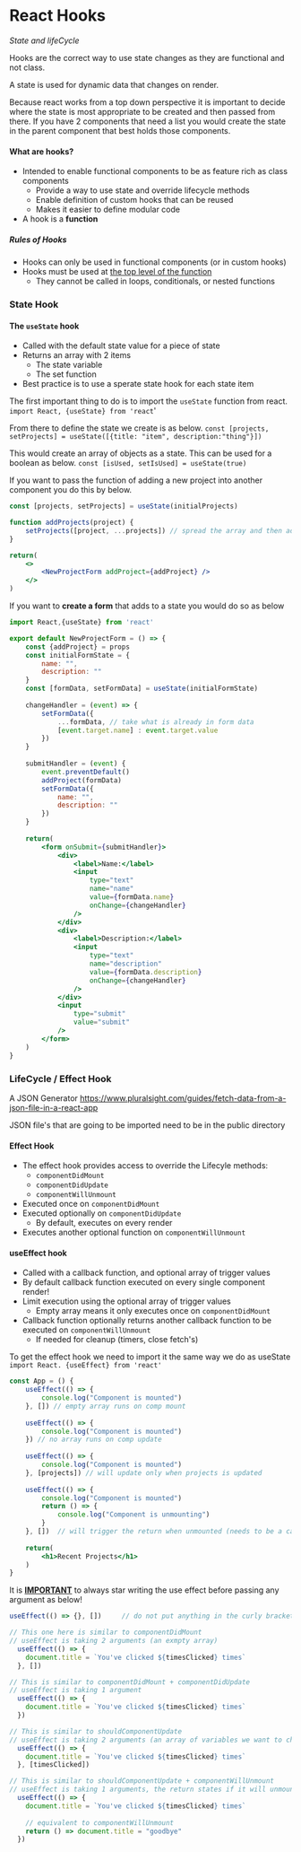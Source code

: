 # React Hooks

*State and lifeCycle*

Hooks are the correct way to use state changes as they are functional and not class.

A state is used for dynamic data that changes on render.

Because react works from a top down perspective it is important to decide where the state is most appropriate to be created and then passed from there. If you have 2 components that need a list you would create the state in the parent component that best holds those components.

#### What are hooks?

* Intended to enable functional components to be as feature rich as class components
  * Provide a way to use state and override lifecycle methods
  * Enable definition of custom hooks that can be reused
  * Makes it easier to define modular code
* A hook is a **function**

##### Rules of Hooks

* Hooks can only be used in functional components (or in custom hooks)
* Hooks must be used at <u>the top level of the function</u>
  * They cannot be called in loops, conditionals, or nested functions

### State Hook

#### The `useState` hook

* Called with the default state value for a piece of state
* Returns an array with 2 items
  * The state variable
  * The set function
* Best practice is to use a sperate state hook for each state item

The first important thing to do is to import the `useState` function from react.
`import React, {useState} from 'react`'

From there to define the state we create is as below.
`const [projects, setProjects] = useState([{title: "item", description:"thing"}])`

This would create an array of objects as a state. This can be used for a boolean as below.
`const [isUsed, setIsUsed] = useState(true)`

If you want to pass the function of adding a new project into another component you do this by below.

```jsx
const [projects, setProjects] = useState(initialProjects)

function addProjects(project) {
    setProjects([project, ...projects]) // spread the array and then add an array in the front
}

return(
	<>
    	<NewProjectForm addProject={addProject} />
    </>
)
```

If you want to **create a form** that adds to a state you would do so as below

```jsx
import React,{useState} from 'react'

export default NewProjectForm = () => {
    const {addProject} = props
    const initialFormState = {
        name: "",
        description: ""
    }
    const [formData, setFormData] = useState(initialFormState)
    
    changeHandler = (event) => {
        setFormData({
            ...formData, // take what is already in form data
            [event.target.name] : event.target.value
        })
    }
    
    submitHandler = (event) {
        event.preventDefault()
        addProject(formData)
		setFormData({
            name: "",
            description: ""
        })
    }
    
    return(
    	<form onSubmit={submitHandler}>
            <div>
        		<label>Name:</label>
            	<input 
                    type="text" 
                    name="name"
                    value={formData.name}
                    onChange={changeHandler}
                />
            </div>
			<div>
            	<label>Description:</label>
            	<input 
                    type="text" 
                    name="description"
                    value={formData.description}
                    onChange={changeHandler}
                />            
            </div>
            <input 
                type="submit" 
                value="submit"
            />
        </form>
    )
}
```

### LifeCycle / Effect Hook

A JSON Generator https://www.pluralsight.com/guides/fetch-data-from-a-json-file-in-a-react-app

JSON file's that are going to be imported need to be in the public directory

#### Effect Hook

* The effect hook provides access to override the Lifecyle methods:
  * `componentDidMount`
  * `componentDidUpdate`
  * `componentWillUnmount`
* Executed once on `componentDidMount`
* Executed optionally on `componentDidUpdate`
  * By default, executes on every render
* Executes another optional function on `componentWillUnmount`



#### useEffect hook

* Called with a callback function, and optional array of trigger values
* By default callback function executed on every single component render!
* Limit execution using the optional array of trigger values
  * Empty array means it only executes once on `componentDidMount`
* Callback function optionally returns another callback function to be executed on `componentWillUnmount`
  * If needed for cleanup (timers, close fetch's)

To get the effect hook we need to import it the same way we do as useState `import React. {useEffect} from 'react'`

```jsx
const App = () {
    useEffect(() => {
        console.log("Component is mounted")
    }, []) // empty array runs on comp mount
    
    useEffect(() => {
        console.log("Component is mounted")
    }) // no array runs on comp update
    
    useEffect(() => {
        console.log("Component is mounted")
    }, [projects]) // will update only when projects is updated
    
    useEffect(() => {
        console.log("Component is mounted")
        return () => {
            console.log("Component is unmounting")
        }
    }, [])  // will trigger the return when unmounted (needs to be a callback function)
    
    return(
    	<h1>Recent Projects</h1>
    )
} 
```

It is **<u>IMPORTANT</u>** to always star writing the use effect before passing any argument as below!

```jsx
useEffect(() => {}, [])		// do not put anything in the curly brackets before the 
```



```jsx
// This one here is similar to componentDidMount
// useEffect is taking 2 arguments (an exmpty array)
  useEffect(() => {
    document.title = `You've clicked ${timesClicked} times`
  }, [])

// This is similar to componentDidMount + componentDidUpdate
// useEffect is taking 1 argument
  useEffect(() => {
    document.title = `You've clicked ${timesClicked} times`
  })

// This is similar to shouldComponentUpdate
// useEffect is taking 2 arguments (an array of variables we want to check the changes)
  useEffect(() => {
    document.title = `You've clicked ${timesClicked} times`
  }, [timesClicked])

// This is similar to shouldComponentUpdate + componentWillUnmount
// useEffect is taking 1 arguments, the return states if it will unmount do this.
  useEffect(() => {
    document.title = `You've clicked ${timesClicked} times`
    
    // equivalent to componentWillUnmount
    return () => document.title = "goodbye"
  })
```


